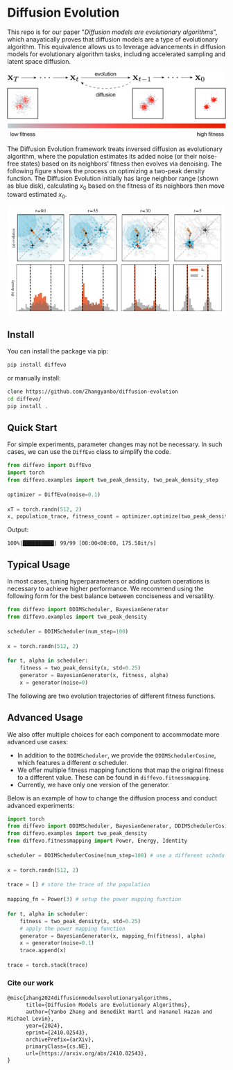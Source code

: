 # Diffusion Evolution

This repo is for our paper "*Diffusion models are evolutionary algorithms*", which anayatically proves that diffusion models are a type of evolutionary algorithm. This equivalence allows us to leverage advancements in diffusion models for evolutionary algorithm tasks, including accelerated sampling and latent space diffusion.

![](./experiments/2d_models/two_peaks/images/framwork.jpg)

The Diffusion Evolution framework treats inversed diffusion as evolutionary algorithm, where the population estimates its added noise (or their noise-free states) based on its neighbors' fitness then evolves via denoising. The following figure shows the process on optimizing a two-peak density function. The Diffusion Evolution initially has large neighbor range (shown as blue disk), calculating $x_0$ based on the fitness of its neighbors then move toward estimated $x_0$.

![](./experiments/2d_models/figures/process.png)


## Install

You can install the package via pip:

```bash
pip install diffevo
```

or manually install:
```bash
clone https://github.com/Zhangyanbo/diffusion-evolution
cd diffevo/
pip install .
```

## Quick Start

For simple experiments, parameter changes may not be necessary. In such cases, we can use the `DiffEvo` class to simplify the code.

```python
from diffevo import DiffEvo
import torch
from diffevo.examples import two_peak_density, two_peak_density_step

optimizer = DiffEvo(noise=0.1)

xT = torch.randn(512, 2)
x, population_trace, fitness_count = optimizer.optimize(two_peak_density, xT, trace=True)
```

Output:

```text
100%|██████████| 99/99 [00:00<00:00, 175.58it/s]
```

## Typical Usage

In most cases, tuning hyperparameters or adding custom operations is necessary to achieve higher performance. We recommend using the following form for the best balance between conciseness and versatility.

```python
from diffevo import DDIMScheduler, BayesianGenerator
from diffevo.examples import two_peak_density

scheduler = DDIMScheduler(num_step=100)

x = torch.randn(512, 2)

for t, alpha in scheduler:
    fitness = two_peak_density(x, std=0.25)
    generator = BayesianGenerator(x, fitness, alpha)
    x = generator(noise=0)
```

The following are two evolution trajectories of different fitness functions.

## Advanced Usage

We also offer multiple choices for each component to accommodate more advanced use cases:

* In addition to the `DDIMScheduler`, we provide the `DDIMSchedulerCosine`, which features a different $\alpha$ scheduler.
* We offer multiple fitness mapping functions that map the original fitness to a different value. These can be found in `diffevo.fitnessmapping`.
* Currently, we have only one version of the generator.

Below is an example of how to change the diffusion process and conduct advanced experiments:

```python
import torch
from diffevo import DDIMScheduler, BayesianGenerator, DDIMSchedulerCosine
from diffevo.examples import two_peak_density
from diffevo.fitnessmapping import Power, Energy, Identity

scheduler = DDIMSchedulerCosine(num_step=100) # use a different scheduler

x = torch.randn(512, 2)

trace = [] # store the trace of the population

mapping_fn = Power(3) # setup the power mapping function

for t, alpha in scheduler:
    fitness = two_peak_density(x, std=0.25)
    # apply the power mapping function
    generator = BayesianGenerator(x, mapping_fn(fitness), alpha)
    x = generator(noise=0.1)
    trace.append(x)

trace = torch.stack(trace)
```

### Cite our work

```
@misc{zhang2024diffusionmodelsevolutionaryalgorithms,
      title={Diffusion Models are Evolutionary Algorithms}, 
      author={Yanbo Zhang and Benedikt Hartl and Hananel Hazan and Michael Levin},
      year={2024},
      eprint={2410.02543},
      archivePrefix={arXiv},
      primaryClass={cs.NE},
      url={https://arxiv.org/abs/2410.02543}, 
}
```